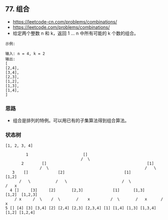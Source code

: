 ## 77. 组合
- https://leetcode-cn.com/problems/combinations/
- https://leetcode.com/problems/combinations/
- 给定两个整数 n 和 k，返回 1 ... n 中所有可能的 k 个数的组合。
```
示例:

输入: n = 4, k = 2
输出:
[
[2,4],
[3,4],
[2,3],
[1,2],
[1,3],
[1,4],
]
```
### 思路
- 组合是排列的特例。可以用已有的子集算法得到组合算法。    

### 状态树

```
[1, 2, 3, 4]
   
         1                        []                         
                                 /  \
       2        []                                            [1]    
               /  \                                          /   \
   3    []             [2]                          [1]               [1,2]
      /   \           /   \                        /  \               /   x 
  4 []     [3]     [2]       [2,3]             [1]      [1,3]      [1,2]  [1,2,3]
    / x     /  \    /  \       /    x         /  \       /   x      /   x    
5 [] [4] [3] [3,4] [2] [2,4] [2,3] [2,3,4] [1] [1,4] [1,3] [1,3,4] [1,2] [1,2,4]
```

